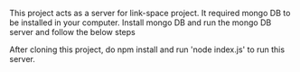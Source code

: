 This project acts as a server for link-space project.
It required mongo DB to be installed in your computer.
Install mongo DB and run the mongo DB server and follow the below steps

After cloning this project, do npm install and run 'node index.js' to run this server.
